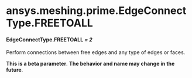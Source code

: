<a id="ansys-meshing-prime-edgeconnecttype-freetoall"></a>

# ansys.meshing.prime.EdgeConnectType.FREETOALL

<a id="ansys.meshing.prime.EdgeConnectType.FREETOALL"></a>

#### EdgeConnectType.FREETOALL *= 2*

Perform connections between free edges and any type of edges or faces.

**This is a beta parameter**. **The behavior and name may change in the future**.

<!-- !! processed by numpydoc !! -->
